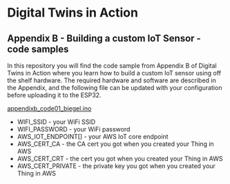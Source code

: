 # Digital Twins in Action

## Appendix B - Building a custom IoT Sensor - code samples

In this repository you will find the code sample from Appendix B of Digital Twins in Action where you learn how to build a custom IoT sensor using off the shelf hardware. The required hardware and software are described in the Appendix, and the following file can be updated with your configuration before uploading it to the ESP32.

[appendixb_code01_biegel.ino](appendixb_code01_biegel.ino)

- WIFI_SSID - your WiFi SSID
- WIFI_PASSWORD - your WiFi password
- AWS_IOT_ENDPOINT[] - your AWS IoT core endpoint
- AWS_CERT_CA - the CA cert you got when you created your Thing in AWS
- AWS_CERT_CRT - the cert you got when you created your Thing in AWS
- AWS_CERT_PRIVATE - the private key you got when you created your Thing in AWS
